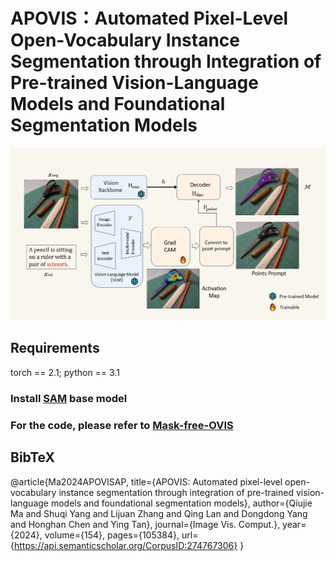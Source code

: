 # APOVIS：Automated Pixel-Level Open-Vocabulary Instance Segmentation through Integration of Pre-trained Vision-Language Models and Foundational Segmentation Models

<p align="center">
  <img src="figs/pipeline.png" width="800"/>
</p>

## Requirements
torch == 2.1; python == 3.1
### Install [SAM](https://github.com/facebookresearch/segment-anything.git) base model
### For the code, please refer to [Mask-free-OVIS](https://github.com/Vibashan/Mask-free-OVIS)
## BibTeX
@article{Ma2024APOVISAP,
  title={APOVIS: Automated pixel-level open-vocabulary instance segmentation through integration of pre-trained vision-language models and foundational segmentation models},
  author={Qiujie Ma and Shuqi Yang and Lijuan Zhang and Qing Lan and Dongdong Yang and Honghan Chen and Ying Tan},
  journal={Image Vis. Comput.},
  year={2024},
  volume={154},
  pages={105384},
  url={https://api.semanticscholar.org/CorpusID:274767306}
}
